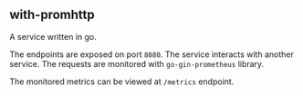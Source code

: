 
## with-promhttp

A service written in go. 

The endpoints are exposed on port `8080`. 
The service interacts with another service. The requests are monitored with `go-gin-prometheus` library. 

The monitored metrics can be viewed at `/metrics` endpoint. 

